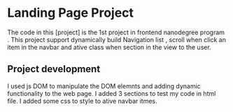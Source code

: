 # Landing Page Project

The code in this [project] is the 1st project in frontend nanodegree program .
This project support dynamically build Navigation list , scroll when click an item in the navbar and ative class when section in the view to the user.

## Project development

I used js DOM to manipulate the DOM elemnts and adding dynamic functionality to the web page.
I added 3 sections to test my code in html file.
I added some css to style to ative navbar itmes.
